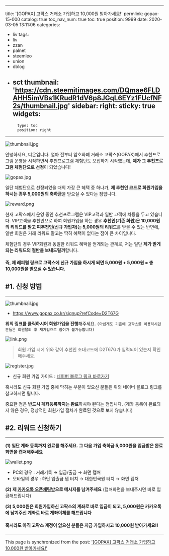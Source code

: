 
---
title: '[GOPAX] 고팍스 거래소 가입하고 10,000원 받아가세요!'
permlink: gopax-15-000
catalog: true
toc_nav_num: true
toc: true
position: 9999
date: 2020-03-05 13:11:06
categories:
- liv
tags:
- liv
- zzan
- palnet
- steemleo
- union
- dblog
- sct
thumbnail: 'https://cdn.steemitimages.com/DQmae6FLDAHH5imVBs1KRudR1dV6p8JGqL6EYz1FUcfNF2s/thumbnail.jpg'
sidebar:
    right:
        sticky: true
widgets:
    -
        type: toc
        position: right
---


![thumbnail.jpg](https://cdn.steemitimages.com/DQmae6FLDAHH5imVBs1KRudR1dV6p8JGqL6EYz1FUcfNF2s/thumbnail.jpg)

안녕하세요, 디온입니다. 얼마 전부터 암호화폐 거래소 고팍스(GOPAX)에서 추천프로그램 운영을 시작하면서 추천프로그램 체험단도 모집하기 시작했는데, **제가 그 추천프로그램 체험단으로 선정**이 되었습니다!

![gopax.jpg](https://cdn.steemitimages.com/DQmcWahstCpe4EXUMjdhhZerKFCqgduhKezH4t4KxRXfB5C/gopax.jpg)

일단 체험단으로 선정되었을 때의 가장 큰 혜택 중 하나가, **제 추천인 코드로 회원가입을 하시는 경우 5,000원의 축하금**을 받으실 수 있다는 점입니다.

![reward.png](https://cdn.steemitimages.com/DQmNpZDGUkwskQZc3PcSAKbhS9HyChhRjAvpcd2iPkfAY5g/reward.png)

현재 고팍스에서 운영 중인 추천프로그램은 VIP고객과 일반 고객에 차등을 두고 있습니다. VIP고객을 추천인으로 하여 회원가입을 하는 경우 **추천인(기존 회원)은 10,000원의 리워드를 받고 피추천인(신규 가입자)는 5,000원의 리워드**를 받을 수 있는 반면에, 일반 회원은 거래 리워드 말고는 딱히 혜택이 없다는 점이 큰 차이입니다.

체험단의 경우 VIP회원과 동일한 리워드 혜택을 얻게되는 관계로, 저는 일단 **제가 받게 되는 리워드의 절반을 보내드릴까**합니다.

#### 즉, 제 레퍼럴 링크로 고팍스에 신규 가입을 하시게 되면 5,000원 + 5,000원 = 총 10,000원을 받으실 수 있습니다.


## #1. 신청 방법
---

![thumbnail.jpg](https://cdn.steemitimages.com/DQmae6FLDAHH5imVBs1KRudR1dV6p8JGqL6EYz1FUcfNF2s/thumbnail.jpg)

- https://www.gopax.co.kr/signup?refCode=D2T67G

**위의 링크를 클릭하시어 회원가입을 진행**해주세요. `(아쉽게도 기존에 고팍스를 이용하시던 분들은 회원탈퇴 후 재가입으로 참여가 불가능합니다)`

![link.png](https://cdn.steemitimages.com/DQmSX7ciGNfFhiBKeXGrE9HAmrsbu9zVdj6Txyx3smj9FHU/link.png)

> 회원 가입 시에 위와 같이 추천인 초대코드에 D2T67G가 입력되어 있는지 확인해주세요.


![register.jpg](https://cdn.steemitimages.com/DQmU28CAt33PJsXokzLJYdRtsQacDTLKyyv4mgbjsKrE2Pu/register.jpg)

- 신규 회원 가입 가이드 : [네이버 블로그 링크 바로가기](https://blog.naver.com/streami_hr/221790050458)

혹시라도 신규 회원 가입 중에 막히는 부분이 있으신 분들은 위의 네이버 블로그 링크를 참고하시면 됩니다. 

중요한 점은 **반드시 계좌등록까지는 완료**하셔야 된다는 점입니다. (계좌 등록이 완료되지 않은 경우, 정상적인 회원가입 절차가 완료된 것으로 보지 않습니다)


## #2. 리워드 신청하기
---

**(1) 일단 계좌 등록까지 완료를 해주세요. 그 다음 가입 축하금 5,000원을 입금받은 완료 화면을 캡쳐해주세요**


![wallet.png](https://cdn.steemitimages.com/DQmNmSnACrMrJ2SUj4FbxHgp8a7eoFcKEvYeXyfh77Aa1o4/wallet.png)


- PC의 경우 : 거래기록 → 입금/출금 → 화면 캡쳐
- 모바일의 경우 : 하단 입출금 탭 터치 → 대한민국원 터치 → 화면 캡쳐

**(2) 제 [카카오톡 오픈채팅방](https://open.kakao.com/o/sfOFcstb)으로 메시지를 남겨주세요**  (캡쳐화면을 보내주시면 바로 입금해드립니다)

**(3) 5,000원은 회원가입하신 고팍스의 계좌로 바로 입금이 되고, 5,000원은 카카오톡에 남겨주신 계좌로 바로 계좌이체를 해드립니다**



#### 혹시라도 아직 고팍스 계정이 없으신 분들은 지금 가입하시고 10,000원 받아가세요!!

- - -

This page is synchronized from the post: ['[GOPAX] 고팍스 거래소 가입하고 10,000원 받아가세요!'](https://steemit.com/@donekim/gopax-15-000)
